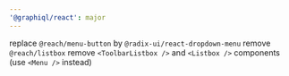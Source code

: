 ```yaml
---
'@graphiql/react': major
---
```


replace `@reach/menu-button` by `@radix-ui/react-dropdown-menu`
remove `@reach/listbox`
remove `<ToolbarListbox />` and `<Listbox />` components (use `<Menu />` instead)
